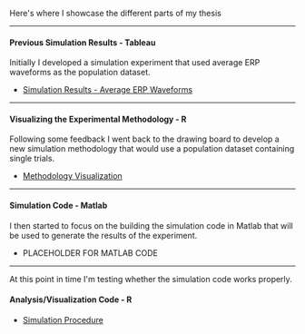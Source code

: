 Here's where I showcase the different parts of my thesis

---
#### Previous Simulation Results - Tableau
Initially I developed a simulation experiment that used average ERP waveforms as the population dataset.
- [Simulation Results - Average ERP Waveforms]("https://richard-j-obrien.github.io/2020-03-23-Simulation-Results-Using-Average-ERP-Waveforms/")

---
#### Visualizing the Experimental Methodology - R
Following some feedback I went back to the drawing board to develop a new simulation methodology that would use a population dataset containing single trials.

- [Methodology Visualization]("https://richard-j-obrien.github.io/2020-03-20-Methodology-Visualization/")

---
#### Simulation Code - Matlab
I then started to focus on the building the simulation code in Matlab that will be used to generate the results of the experiment.

- PLACEHOLDER FOR MATLAB CODE


---
At this point in time I'm testing whether the simulation code works properly.

#### Analysis/Visualization Code - R
- [Simulation Procedure](https://richard-j-obrien.github.io/2020-03-21-new-simulation-procedure/)
